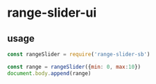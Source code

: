 # range-slider-ui

## usage

```js
const rangeSlider = require('range-slider-sb')

const range = rangeSlider({min: 0, max:10})
document.body.append(range)
```
